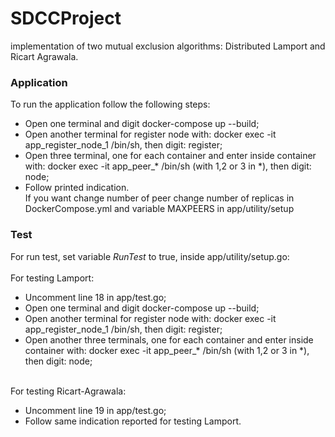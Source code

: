 # SDCCProject
implementation of two mutual exclusion algorithms: Distributed Lamport and Ricart Agrawala.

### Application

To run the application follow the following steps:
* Open one terminal and digit docker-compose up --build;
* Open another terminal for register node with:  docker exec -it  app_register_node_1 /bin/sh, then digit: register;
* Open three terminal, one for each container and enter inside container with: docker exec -it app_peer_* /bin/sh (with 1,2 or 3 in *), then digit: node;
* Follow printed indication.
  <br />
  If you want change number of  peer change number of replicas in DockerCompose.yml and variable MAXPEERS in app/utility/setup


### Test

For run test, set variable *RunTest* to true, inside app/utility/setup.go:
<br /><br />
For testing Lamport:
* Uncomment line 18 in app/test.go;
* Open one terminal and digit docker-compose up --build;
* Open another terminal for register node with:  docker exec -it  app_register_node_1 /bin/sh, then digit: register;
* Open another three terminals, one for each container and enter inside container with:  docker exec -it app_peer_* /bin/sh (with 1,2 or 3 in *), then digit: node;
  <br /><br />

For testing Ricart-Agrawala:
* Uncomment line 19 in app/test.go;
* Follow same indication reported for testing Lamport.

